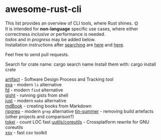 # awesome-rust-cli
 This list provides an overview of CLI tools, where Rust shines. &#127774;  
 It is intended for __non-language__ specific use cases, where either correctness *inclusive or* performance is needed.  
 *todos* and *in progress* may be added below.  
 Installation instructions after [searching](https://doc.rust-lang.org/cargo/commands/cargo-search.html) are [here](https://doc.rust-lang.org/cargo/getting-started/installation.html) and [here](https://doc.rust-lang.org/cargo/commands/cargo-install.html).
 
 Feel free to send pull requests.
 
 Search for crate name: cargo search name
 Install them with: cargo install crate

[artifact](https://github.com/vitiral/artifact) - Software Design Process and Tracking tool  
[exa](https://github.com/ogham/exa) - modern `ls` alternative  
[fd](https://github.com/sharkdp/fd) - modern `find` alternative  
[gisht](https://github.com/Xion/gisht) - running gists from shell  
[just](https://github.com/casey/just) - modern `make` alternative  
[mdBook](https://github.com/rust-lang-nursery/mdBook) - creating books from Markdown  
[ripgrep](https://github.com/BurntSushi/ripgrep) - modern `grep` alternative 
[tin-summer](https://github.com/vmchale/tin-summer) - removing build artefacts (other projects and comparison?)  
[tokei](https://github.com/XAMPPRocky/tokei) - count LOC fast 
[uutils/coreutils](https://github.com/uutils/coreutils) - Crossplatform rewrite for GNU coreutils  
[xsv](https://github.com/BurntSushi/xsv) - fast csv toolkit  


